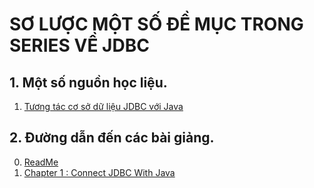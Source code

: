 # SƠ LƯỢC MỘT SỐ ĐỀ MỤC TRONG SERIES VỀ JDBC

## 1. Một số nguồn học liệu.

1. [Tương tác cơ sở dữ liệu JDBC với Java](https://www.youtube.com/playlist?list=PLyxSzL3F7484gAqOtnw7v1lU7fpDDfyt_)


## 2. Đường dẫn đến các bài giảng.

0. [ReadMe](./ReadMe.MD)
1. [Chapter 1 : Connect JDBC With Java](./Chapter-1-Connect-JDBC-With-Java.MD)